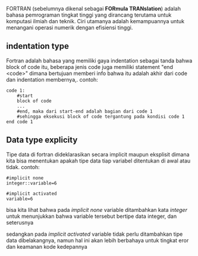 FORTRAN (sebelumnya dikenal sebagai **FORmula TRANslation**) adalah bahasa pemrograman tingkat tinggi yang dirancang terutama untuk komputasi ilmiah dan teknik. Ciri utamanya adalah kemampuannya untuk menangani operasi numerik dengan efisiensi tinggi.

## indentation type
Fortran adalah bahasa yang memiliki gaya indentation sebagai tanda bahwa block of code itu, beberapa jenis code juga memiliki statement "end \<code\>"
dimana bertujuan memberi info bahwa itu adalah akhir dari code dan indentation membernya,.
contoh:

```
code 1:
	#start
	block of code 
	...
	#end, maka dari start-end adalah bagian dari code 1
	#sehingga eksekusi block of code tergantung pada kondisi code 1
end code 1
```


## Data type explicity
Tipe data di fortran dideklarasikan secara implicit maupun eksplisit dimana kita bisa menentukan apakah tipe data tiap variabel ditentukan di awal atau tidak.
contoh:
```
#implicit none
integer::variable=6

#implicit activated
variable=6

```
bisa kita lihat bahwa pada *implicit none* variable ditambahkan kata *integer* untuk menunjukkan bahwa variable tersebut bertipe data integer, dan seterusnya

sedangkan pada *implicit activated*  variable tidak perlu ditambahkan tipe data dibelakangnya, namun hal ini akan lebih berbahaya untuk tingkat eror dan keamanan kode kedepannya





